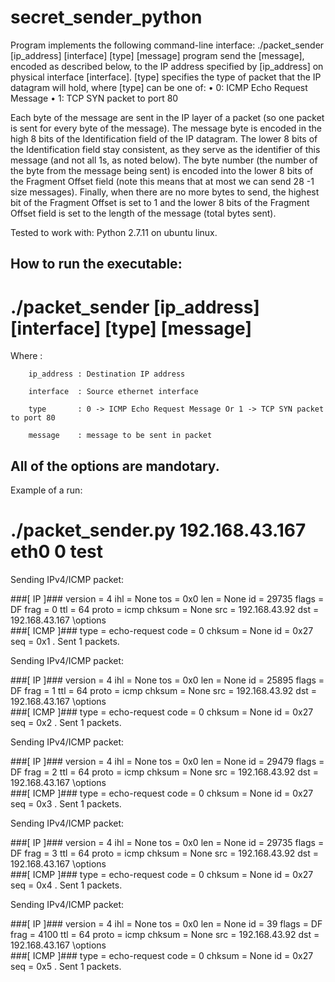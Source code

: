 # secret_sender_python

Program implements the following command-line interface: 
./packet_sender [ip_address] [interface] [type] [message]
program send the [message], encoded as described below, to the IP address specified by [ip_address] 
on physical interface [interface]. 
[type] specifies the type of packet that the IP datagram will hold, where [type] can be one of:
• 0: ICMP Echo Request Message
• 1: TCP SYN packet to port 80

Each byte of the message are sent in the IP layer of a packet 
(so one packet is sent for every byte of the message).
The message byte is encoded in the high 8 bits of the Identification field of the IP datagram. 
The lower 8 bits of the Identification field stay consistent, as they serve as the identifier of 
this message (and not all 1s, as noted below).
The byte number (the number of the byte from the message being sent) is encoded 
into the lower 8 bits of the Fragment Offset field (note this means that at most we can send 28 -1 size messages). 
Finally, when there are no more bytes to send, the highest bit of the Fragment Offset is set to 1 
and the lower 8 bits of the Fragment Offset field is set to the length of the message (total bytes sent).


Tested to work with:
Python 2.7.11 on ubuntu linux.



How to run the executable:
--------------------------
# ./packet_sender [ip_address] [interface] [type] [message]
Where :

        ip_address : Destination IP address
        
        interface  : Source ethernet interface
        
        type       : 0 -> ICMP Echo Request Message Or 1 -> TCP SYN packet to port 80
        
        message    : message to be sent in packet

All of the options are mandotary.
---------------------------
Example of a run:
# ./packet_sender.py 192.168.43.167 eth0 0 test

Sending IPv4/ICMP packet:

###[ IP ]###
  version   = 4
  ihl       = None
  tos       = 0x0
  len       = None
  id        = 29735
  flags     = DF
  frag      = 0
  ttl       = 64
  proto     = icmp
  chksum    = None
  src       = 192.168.43.92
  dst       = 192.168.43.167
  \options   \
###[ ICMP ]###
     type      = echo-request
     code      = 0
     chksum    = None
     id        = 0x27
     seq       = 0x1
.
Sent 1 packets.

Sending IPv4/ICMP packet:

###[ IP ]###
  version   = 4
  ihl       = None
  tos       = 0x0
  len       = None
  id        = 25895
  flags     = DF
  frag      = 1
  ttl       = 64
  proto     = icmp
  chksum    = None
  src       = 192.168.43.92
  dst       = 192.168.43.167
  \options   \
###[ ICMP ]###
     type      = echo-request
     code      = 0
     chksum    = None
     id        = 0x27
     seq       = 0x2
.
Sent 1 packets.

Sending IPv4/ICMP packet:

###[ IP ]###
  version   = 4
  ihl       = None
  tos       = 0x0
  len       = None
  id        = 29479
  flags     = DF
  frag      = 2
  ttl       = 64
  proto     = icmp
  chksum    = None
  src       = 192.168.43.92
  dst       = 192.168.43.167
  \options   \
###[ ICMP ]###
     type      = echo-request
     code      = 0
     chksum    = None
     id        = 0x27
     seq       = 0x3
.
Sent 1 packets.

Sending IPv4/ICMP packet:

###[ IP ]###
  version   = 4
  ihl       = None
  tos       = 0x0
  len       = None
  id        = 29735
  flags     = DF
  frag      = 3
  ttl       = 64
  proto     = icmp
  chksum    = None
  src       = 192.168.43.92
  dst       = 192.168.43.167
  \options   \
###[ ICMP ]###
     type      = echo-request
     code      = 0
     chksum    = None
     id        = 0x27
     seq       = 0x4
.
Sent 1 packets.

Sending IPv4/ICMP packet:

###[ IP ]###
  version   = 4
  ihl       = None
  tos       = 0x0
  len       = None
  id        = 39
  flags     = DF
  frag      = 4100
  ttl       = 64
  proto     = icmp
  chksum    = None
  src       = 192.168.43.92
  dst       = 192.168.43.167
  \options   \
###[ ICMP ]###
     type      = echo-request
     code      = 0
     chksum    = None
     id        = 0x27
     seq       = 0x5
.
Sent 1 packets.


